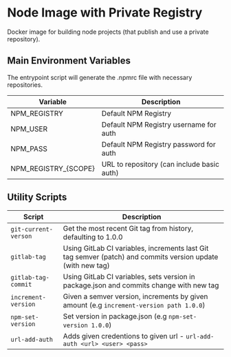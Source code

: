# Node Image with Private Registry

Docker image for building node projects (that publish and use a private repository).

## Main Environment Variables

The entrypoint script will generate the .npmrc file with necessary repositories.

| Variable             | Description                                |
| -------------------- | ------------------------------------------ |
| NPM_REGISTRY         | Default NPM Registry                       |
| NPM_USER             | Default NPM Registry username for auth     |
| NPM_PASS             | Default NPM Registry password for auth     |
| NPM_REGISTRY_{SCOPE} | URL to repository (can include basic auth) |


## Utility Scripts

| Script                     | Description                                                                                                 |
| -------------------------  | ----------------------------------------------------------------------------------------------------------- |
| `git-current-verson`       | Get the most recent Git tag from history, defaulting to 1.0.0                                               |
| `gitlab-tag`               | Using GitLab CI variables, increments last Git tag semver (patch) and commits version update (with new tag) |
| `gitlab-tag-commit`        | Using GitLab CI variables, sets version in package.json and commits change with new tag                     |
| `increment-version`        | Given a semver version, increments by given amount (e.g `increment-version path 1.0.0`)                     |
| `npm-set-version`          | Set version in package.json (e.g `npm-set-version 1.0.0`)                                                   |
| `url-add-auth`             | Adds given credentions to given url - `url-add-auth <url> <user> <pass>`                                    |

